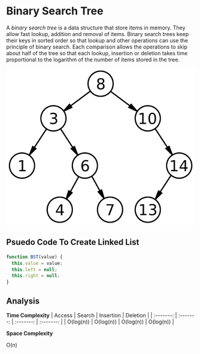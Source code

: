 # Binary Search Tree

A _binary search tree_ is a data structure that store items in memory. They allow fast lookup, addition and removal of items. Binary search trees keep their keys in sorted order so that lookup and other operations can use the principle of binary search. Each comparison allows the operations to skip about half of the tree so that each lookup, insertion or deletion takes time proportional to the logarithm of the number of items stored in the tree.

![Binary search tree](.././assets/binary-search-tree.svg)

## Psuedo Code To Create Linked List

```javascript
function BST(value) {
  this.value = value;
  this.left = null;
  this.right = null;
}
```

## Analysis

**Time Complexity**
| Access | Search | Insertion | Deletion |
| :-------: | :-------: | :-------: | :-------: |
| O(log(n)) | O(log(n)) | O(log(n)) | O(log(n)) |

**Space Complexity**

O(n)
